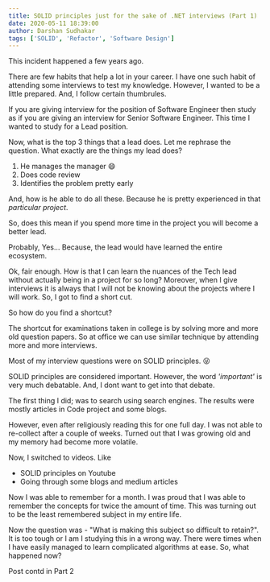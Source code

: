```yaml
---
title: SOLID principles just for the sake of .NET interviews (Part 1)
date: 2020-05-11 18:39:00
author: Darshan Sudhakar
tags: ['SOLID', 'Refactor', 'Software Design']
---
```


This incident happened a few years ago.

There are few habits that help a lot in your career. I have one such habit of attending some interviews to test my knowledge. However, I wanted to be a little prepared. And, I follow certain thumbrules.

 If you are giving interview for the position of Software Engineer then study as if you are giving an interview for Senior Software Engineer. This time I wanted to study for a Lead position.

 Now, what is the top 3 things that a lead does. Let me rephrase the question. What exactly are the things my lead does?

 1. He manages the manager :smile:
 2. Does code review
 3. Identifies the problem pretty early

 And, how is he able to do all these. Because he is pretty experienced in that *particular project*.
 
 So, does this mean if you spend more time in the project you will become a better lead.

Probably, Yes... Because, the lead would have learned the entire ecosystem.

Ok, fair enough. How is that I can learn the nuances of the Tech lead without actually being in a project for so long? Moreover, when I give interviews it is always that I will not be knowing about the projects where I will work. So, I got to find a short cut.

So how do you find a shortcut?

The shortcut for examinations taken in college is by solving more and more old question papers. So at office we can use similar technique by attending more and more interviews.

Most of my interview questions were on SOLID principles. :stuck_out_tongue_closed_eyes:

SOLID principles are considered important. However, the word *'important'* is very much debatable. And, I dont want to get into that debate.

The first thing I did; was to search using search engines. The results were mostly articles in Code project and some blogs.

However, even after religiously reading this for one full day. I was not able to re-collect after a couple of weeks. Turned out that I was growing old and my memory had become more volatile.

Now, I switched to videos. Like

- SOLID principles on Youtube
- Going through some blogs and medium articles

Now I was able to remember for a month. I was proud that I was able to remember the concepts for twice the amount of time. This was turning out to be the least remembered subject in my entire life.

Now the question was  - "What is making this subject so difficult to retain?". It is too tough or I am I studying this in a wrong way. There were times when I have easily managed to learn complicated algorithms at ease. So, what happened now?

Post contd in Part 2
